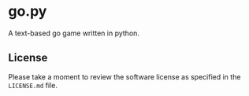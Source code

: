 # go.py

A text-based go game written in python.

## License

Please take a moment to review the software license as specified in the
`LICENSE.md` file.
